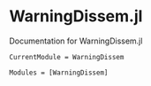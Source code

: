 # WarningDissem.jl

Documentation for WarningDissem.jl

```@meta
CurrentModule = WarningDissem
```

```@autodocs
Modules = [WarningDissem]
```
